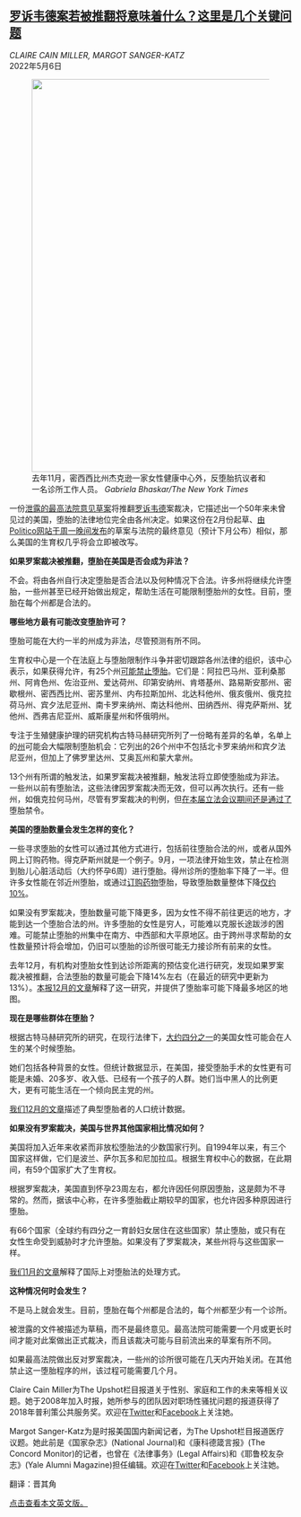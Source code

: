 <!--1651815421000-->
[罗诉韦德案若被推翻将意味着什么？这里是几个关键问题](https://cn.nytimes.com/usa/20220506/abortion-united-states-roe-wade/)
------

<address>CLAIRE CAIN MILLER, MARGOT SANGER-KATZ</address><time pudate="2022-05-06 01:24:23" datetime="2022-05-06 01:24:23">2022年5月6日</time><figure><img src="https://images.weserv.nl/?url=static01.nyt.com/images/2021/11/30/us/03up-roe-key-questions-and-answers2/merlin_197685348_688070f2-679f-489f-b03e-0337e473b9b7-master1050.jpg" width="1050" height="700"><figcaption>去年11月，密西西比州杰克逊一家女性健康中心外，反堕胎抗议者和一名诊所工作人员。 <cite>Gabriela Bhaskar/The New York Times</cite></figcaption></figure><section><p>一份<a href="https://www.nytimes.com/live/2022/05/04/us/roe-v-wade-supreme-court-abortion">泄露的最高法院意见草案</a>将推翻<a href="https://www.nytimes.com/news-event/roe-v-wade-supreme-court-abortion">罗诉韦德</a>案裁决，它描述出一个50年来未曾见过的美国，堕胎的法律地位完全由各州决定。如果这份在2月份起草、<a rel="noopener noreferrer" target="_blank" href="https://www.politico.com/news/2022/05/02/supreme-court-abortion-draft-opinion-00029473" title="Link: https://www.politico.com/news/2022/05/02/supreme-court-abortion-draft-opinion-00029473">由Politico网站于周一晚间发布</a>的草案与法院的最终意见（预计下月公布）相似，那么美国的生育权几乎将会立即被改写。</p><p><b>如果罗案裁决被推翻，堕胎在美国是否会成为非法？</b></p><p>不会。将由各州自行决定堕胎是否合法以及何种情况下合法。许多州将继续允许堕胎，一些州甚至已经开始做出规定，帮助生活在可能限制堕胎州的女性。目前，堕胎在每个州都是合法的。</p><p><b>哪些地方最有可能改变堕胎许可？</b></p><p>堕胎可能在大约一半的州成为非法，尽管预测有所不同。</p><p>生育权中心是一个在法庭上与堕胎限制作斗争并密切跟踪各州法律的组织，该中心表示，如果获得允许，有25个州<a rel="noopener noreferrer" target="_blank" href="https://reproductiverights.org/maps/what-if-roe-fell/">可能禁止堕胎</a>。它们是：阿拉巴马州、亚利桑那州、阿肯色州、佐治亚州、爱达荷州、印第安纳州、肯塔基州、路易斯安那州、密歇根州、密西西比州、密苏里州、内布拉斯加州、北达科他州、俄亥俄州、俄克拉荷马州、宾夕法尼亚州、南卡罗来纳州、南达科他州、田纳西州、得克萨斯州、犹他州、西弗吉尼亚州、威斯康星州和怀俄明州。</p><p>专注于生殖健康护理的研究机构古特马赫研究所列了一份略有差异的名单，名单上的<a rel="noopener noreferrer" target="_blank" href="https://www.guttmacher.org/article/2021/10/26-states-are-certain-or-likely-ban-abortion-without-roe-heres-which-ones-and-why">州</a>可能会大幅限制堕胎机会：它列出的26个州中不包括北卡罗来纳州和宾夕法尼亚州，但加上了佛罗里达州、艾奥瓦州和蒙大拿州。</p><p>13个州有所谓的触发法，如果罗案裁决被推翻，触发法将立即使堕胎成为非法。一些州以前有堕胎法，这些法律因罗案裁决而无效，但可以再次执行。还有一些州，如俄克拉何马州，尽管有罗案裁决的判例，但<a rel="noopener noreferrer" target="_blank" href="https://www.guttmacher.org/article/2022/03/2022-state-legislative-sessions-abortion-bans-and-restrictions-medication-abortion">在本届立法会议期间还是通过了</a>堕胎禁令。</p><p><b>美国的堕胎数量会发生怎样的变化？</b></p><p>一些寻求堕胎的女性可以通过其他方式进行，包括前往堕胎合法的州，或者从国外网上订购药物。得克萨斯州就是一个例子。9月，一项法律开始生效，禁止在检测到胎儿心脏活动后（大约怀孕6周）进行堕胎。得州诊所的堕胎率下降了一半。但许多女性能在邻近州堕胎，或通过<a href="https://www.nytimes.com/2022/02/24/health/abortion-pills-us.html">订购药物</a>堕胎，导致堕胎数量整体下降<a href="https://www.nytimes.com/2022/03/06/upshot/texas-abortion-women-data.html">仅约10%</a>。</p><p>如果没有罗案裁决，堕胎数量可能下降更多，因为女性不得不前往更远的地方，才能到达一个堕胎合法的州。许多堕胎的女性是穷人，可能难以克服长途跋涉的困难。可能禁止堕胎的州集中在南方、中西部和大平原地区。由于跨州寻求帮助的女性数量预计将会增加，仍旧可以堕胎的诊所很可能无力接诊所有前来的女性。</p><p>去年12月，有机构对堕胎女性到达诊所距离的预估变化进行研究，发现如果罗案裁决被推翻，合法堕胎的数量可能会下降14%左右（在最近的研究中更新为13%）。<a href="https://www.nytimes.com/2021/12/05/upshot/abortion-without-roe-wade.html">本报12月的文章</a>解释了这一研究，并提供了堕胎率可能下降最多地区的地图。</p><p><b>现在是哪些群体在堕胎？</b></p><p>根据古特马赫研究所的研究，在现行法律下，<a rel="noopener noreferrer" target="_blank" href="https://www.guttmacher.org/report/abortion-incidence-service-availability-us-2017">大约四分之一</a>的美国女性可能会在人生的某个时候堕胎。</p><p>她们包括各种背景的女性。但统计数据显示，在美国，接受堕胎手术的女性更有可能是未婚、20多岁、收入低、已经有一个孩子的人群。她们当中黑人的比例更大，更有可能生活在一个倾向民主党的州。</p><p><a href="https://www.nytimes.com/interactive/2021/12/14/upshot/who-gets-abortions-in-america.html">我们12月的文章</a>描述了典型堕胎者的人口统计数据。</p><p><b>如果没有罗案裁决，美国与世界其他国家相比情况如何？</b></p><p>美国将加入近年来收紧而非放松堕胎法的少数国家行列。自1994年以来，有三个国家这样做，它们是波兰、萨尔瓦多和尼加拉瓜。根据生育权中心的数据，在此期间，有59个国家扩大了生育权。</p><p>根据罗案裁决，美国直到怀孕23周左右，都允许因任何原因堕胎，这是颇为不寻常的。然而，据该中心称，在许多堕胎截止期较早的国家，也允许因多种原因进行堕胎。</p><p>有66个国家（全球约有四分之一育龄妇女居住在这些国家）禁止堕胎，或只有在女性生命受到威胁时才允许堕胎。如果没有了罗案裁决，某些州将与这些国家一样。</p><p><a href="https://www.nytimes.com/2022/01/22/upshot/abortion-us-roe-global.html">我们1月的文章</a>解释了国际上对堕胎法的处理方式。</p><p><b>这种情况何时会发生？</b></p><p>不是马上就会发生。目前，堕胎在每个州都是合法的，每个州都至少有一个诊所。</p><p>被泄露的文件被描述为草稿，而不是最终意见。最高法院可能需要一个月或更长时间才能对此案做出正式裁决，而且该裁决可能与目前流出来的草案有所不同。</p><p>如果最高法院做出反对罗案裁决，一些州的诊所很可能在几天内开始关闭。在其他禁止这一堕胎程序的州，该过程可能需要几个月。</p></section><footer><p>Claire Cain Miller为The Upshot栏目报道关于性别、家庭和工作的未来等相关议题。她于2008年加入时报，她所参与的团队因对职场性骚扰问题的报道获得了2018年普利策公共服务奖。欢迎在<a rel="nofollow" target="_blank" href="https://twitter.com/clairecm">Twitter</a>和<a rel="nofollow" target="_blank" href="https://www.facebook.com/claire.c.miller.3">Facebook</a>上关注她。</p><p>Margot Sanger-Katz为是时报美国国内新闻记者，为The Upshot栏目报道医疗议题。她此前是《国家杂志》(National Journal)和《康科德箴言报》(The Concord Monitor)的记者，也曾在《法律事务》(Legal Affairs)和《耶鲁校友杂志》(Yale Alumni Magazine)担任编辑。欢迎在<a rel="nofollow" target="_blank" href="https://twitter.com/sangerkatz">Twitter</a>和<a rel="nofollow" target="_blank" href="https://www.facebook.com/upshotmargot">Facebook</a>上关注她。</p><p>翻译：晋其角</p><a rel="nofollow" target="_blank" href="https://www.nytimes.com/2022/05/03/upshot/abortion-united-states-roe-wade.html">点击查看本文英文版。</a></footer>
